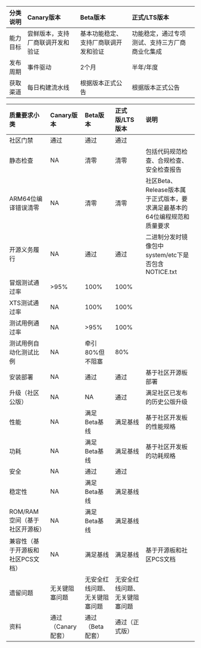 | 分类说明  | Canary版本  |Beta版本   |正式/LTS版本   |
| :------------ | :------------ | :------------ | :------------ |
|能力目标   |尝鲜版本，支持厂商联调开发和验证   |基本功能稳定、支持厂商联调开发和验证   |功能稳定，通过专项测试、支持三方厂商商业化集成   |
| 发布周期  |事件驱动   |2个月   |半年/年度   |
| 获取渠道  |每日构建流水线   | 根据版本正式公告| 根据版本正式公告|



|  质量要求小类 |Canary版本   |Beta版本   |正式版/LTS版本| 说明 | 
| :------------ | :------------ | :------------ | :------------ | :------------ |
| 社区门禁| 通过  |通过   |通过   |  |
| 静态检查| NA  |清零   |清零   | 包括代码规范检查、合规检查、安全检查报告 |
| ARM64位编译错误清零| NA  |清零   |清零   | 社区Beta、Release版本属于正式版本，要求满足最基本的64位编程规范和质量要求 |
| 开源义务履行| NA  |通过  |通过   | 二进制分发时镜像包中system/etc下是否包含NOTICE.txt |
| 冒烟测试通过率 | >95%  |100%   | 100%  |  |
| XTS测试通过率| NA  |100%   |100%   |   |
| 测试用例通过率|NA   |>95%   |100%   |   |
| 测试用例自动化测试比例  |NA   |牵引80%但不阻塞   |80%   |   |
| 安装部署  |NA   |通过   |通过   | 基于社区开源板部署|
| 升级（社区公版）|NA   |NA   |通过   |  满足社区已发布的历史公版升级 |
| 性能  | NA  |满足Beta基线   |满足基线   | 基于社区开发板的性能规格  |
| 功耗  | NA  |满足Beta基线   |满足基线   | 基于社区开发板的功耗规格  |
| 安全  | NA  |通过   |通过   |   |
| 稳定性  |NA |满足Beta基线   |满足基线   |   |
| ROM/RAM空间（基于社区开源板）|NA |满足Beta基线   |满足基线   |   |
| 兼容性（基于开源板和社区PCS文档） |NA |满足基线   |满足基线   | 基于开源板和社区PCS文档  |
| 遗留问题   |无关键阻塞问题|无安全红线问题、无关键阻塞问题| 无安全红线问题、无关键阻塞问题  |   |
| 资料   |通过（Canary配套）| 通过（Beta配套）   | 通过（正式版）|  |
